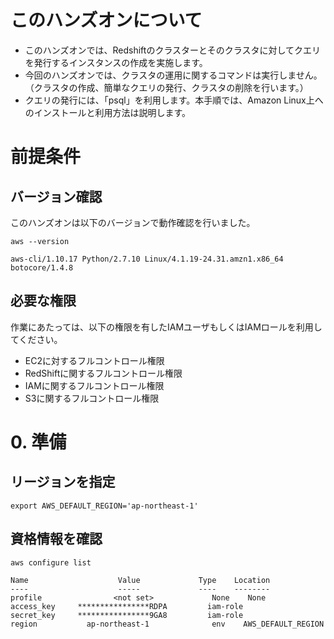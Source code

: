 # このハンズオンについて

- このハンズオンでは、Redshiftのクラスターとそのクラスタに対してクエリを発行するインスタンスの作成を実施します。
- 今回のハンズオンでは、クラスタの運用に関するコマンドは実行しません。（クラスタの作成、簡単なクエリの発行、クラスタの削除を行います。）
- クエリの発行には、「psql」を利用します。本手順では、Amazon Linux上へのインストールと利用方法は説明します。


# 前提条件

## バージョン確認

このハンズオンは以下のバージョンで動作確認を行いました。

```
aws --version
```

```
aws-cli/1.10.17 Python/2.7.10 Linux/4.1.19-24.31.amzn1.x86_64 botocore/1.4.8
```

## 必要な権限

作業にあたっては、以下の権限を有したIAMユーザもしくはIAMロールを利用してください。

- EC2に対するフルコントロール権限
- RedShiftに関するフルコントロール権限
- IAMに関するフルコントロール権限
- S3に関するフルコントロール権限


# 0. 準備

## リージョンを指定

```
export AWS_DEFAULT_REGION='ap-northeast-1'
```

## 資格情報を確認

```
aws configure list
```

```
Name                    Value             Type    Location
----                    -----             ----    --------
profile                <not set>             None    None
access_key     ****************RDPA         iam-role
secret_key     ****************9GA8         iam-role
region           ap-northeast-1              env    AWS_DEFAULT_REGION
```

